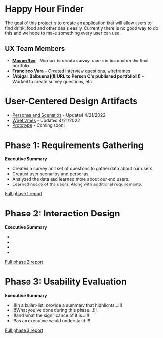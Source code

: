 # Happy Hour Finder

The goal of this project is to create an application that will allow users to find drink, food and other deals easily. Currently there is no good way to do this and we hope to make something every user can use.

## UX Team Members

* **[Mason Roe](https://mrroe08.github.io/UI-UX/)** - Worked to create survey, user stories and on the final portfolio.
* **[Francisco Vara](https://usabilityengineering.github.io/ux-portfolio-fvaraenzo/)** - Created interview questions, wireframes
* **[Abigail Balbuena](!!!URL to Person C's published portfolio!!!)** - Worked to create survey questions, etc

# User-Centered Design Artifacts
 
* [Personas and Scenarios](requirements/) - Updated 4/21/2022
* [Wireframes](https://xd.adobe.com/view/e85dab4b-1196-47e5-98c8-8be5b6fc4946-bd0e/) - Updated 4/21/2022
* [Prototype](#) - Coming soon!

# Phase 1: Requirements Gathering

**Executive Summary**

* Created a survey and set of questions to gather data about our users.
* Created user scenarios and personas. 
* Analyzed the data and learned more about our end users.
* Learned needs of the users. Along with additional requirements.



[Full phase 1 report](requirements/)

# Phase 2: Interaction Design

**Executive Summary**

* 
* 
* 
* 

[Full phase 2 report](design/)

# Phase 3: Usability Evaluation

**Executive Summary**

* !!!In a bullet-list, provide a summary that highlights...!!!
* !!!What you've done during this phase...!!!
* !!!and what the significance of it is...!!!
* !!!as an executive would understand.!!!

[Full phase 3 report](evaluation/)
